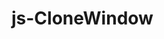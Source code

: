 # js-CloneWindow

<!DOCTYPE HTML PUBLIC "-//W3C//DTD HTML 4.0//EN" "http://www.w3.org/TR/REC-html40/strict.dtd">
<html>
<head>
<script>
//
(function($w){

 var $=$w,
 $d=$.document,
 $dt=$d.doctype,
 o=$.open('about:blank', 'print_preview'),
 d=o.document;

d.open();
d.write(($dt===null?'<!DOCTYPE html>':new XMLSerializer().serializeToString($dt))+"<html>aaaa</html>");
d.close();


})(window);
</script>
